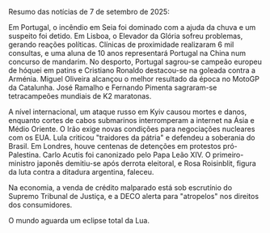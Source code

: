 Resumo das notícias de 7 de setembro de 2025:

Em Portugal, o incêndio em Seia foi dominado com a ajuda da chuva e um suspeito foi detido. Em Lisboa, o Elevador da Glória sofreu problemas, gerando reações políticas. Clínicas de proximidade realizaram 6 mil consultas, e uma aluna de 10 anos representará Portugal na China num concurso de mandarim. No desporto, Portugal sagrou-se campeão europeu de hóquei em patins e Cristiano Ronaldo destacou-se na goleada contra a Arménia.  Miguel Oliveira alcançou o melhor resultado da época no MotoGP da Catalunha. José Ramalho e Fernando Pimenta sagraram-se tetracampeões mundiais de K2 maratonas.

A nível internacional, um ataque russo em Kyiv causou mortes e danos, enquanto cortes de cabos submarinos interromperam a internet na Ásia e Médio Oriente. O Irão exige novas condições para negociações nucleares com os EUA. Lula criticou "traidores da pátria" e defendeu a soberania do Brasil. Em Londres, houve centenas de detenções em protestos pró-Palestina. Carlo Acutis foi canonizado pelo Papa Leão XIV. O primeiro-ministro japonês demitiu-se após derrota eleitoral, e Rosa Roisinblit, figura da luta contra a ditadura argentina, faleceu.

Na economia, a venda de crédito malparado está sob escrutínio do Supremo Tribunal de Justiça, e a DECO alerta para "atropelos" nos direitos dos consumidores.

O mundo aguarda um eclipse total da Lua.